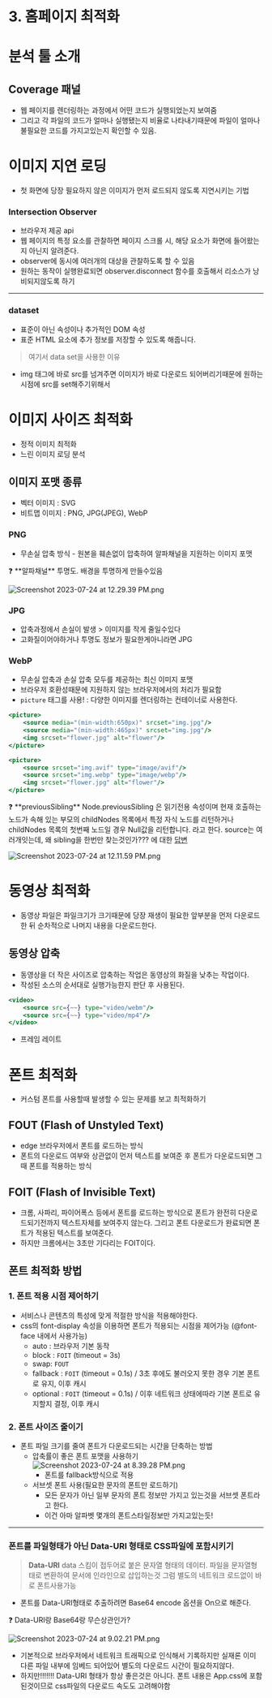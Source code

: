 # 3. 홈페이지 최적화

# 분석 툴 소개

## Coverage 패널

- 웹 페이지를 렌더링하는 과정에서 어떤 코드가 실행되었는지 보여줌
- 그리고 각 파일의 코드가 얼마나 실행됐는지 비율로 나타내기때문에 파일이 얼마나 불필요한 코드를 가지고있는지 확인할 수 있음.

# 이미지 지연 로딩

- 첫 화면에 당장 필요하지 않은 이미지가 먼저 로드되지 않도록 지연시키는 기법

### Intersection Observer

- 브라우저 제공 api
- 웹 페이지의 특정 요소를 관찰하면 페이지 스크롤 시, 해당 요소가 화면에 들어왔는지 아닌지 알려준다.
- observer에 동시에 여러개의 대상을 관찰하도록 할 수 있음
- 원하는 동작이 실행완료되면 observer.disconnect 함수를 호출해서 리소스가 낭비되지않도록 하기

---

### dataset

- 표준이 아닌 속성이나 추가적인 DOM 속성
- 표준 HTML 요소에 추가 정보를 저장할 수 있도록 해줍니다.

> 여기서 data set을 사용한 이유

- img 태그에 바로 src를 넘겨주면 이미지가 바로 다운로드 되어버리기때문에 원하는 시점에 src를 set해주기위해서

# 이미지 사이즈 최적화

- 정적 이미지 최적화
- 느린 이미지 로딩 분석

## 이미지 포맷 종류

- 벡터 이미지 : SVG
- 비트맵 이미지 : PNG, JPG(JPEG), WebP

### PNG

- 무손실 압축 방식 - 원본을 훼손없이 압축하여 알파채널을 지원하는 이미지 포맷

<aside>
❓ **알파채널**
투명도. 배경을 투명하게 만들수있음

![Screenshot 2023-07-24 at 12.29.39 PM.png](./image/Screenshot_2023-07-24_at_12.29.39_PM.png)

</aside>

### JPG

- 압축과정에서 손실이 발생 > 이미지를 작게 줄일수있다
- 고화질이어야하거나 투명도 정보가 필요한게아니라면 JPG

### WebP

- 무손실 압축과 손실 압축 모두를 제공하는 최신 이미지 포맷
- 브라우저 호환성때문에 지원하지 않는 브라우저에서의 처리가 필요함
- `picture` 태그를 사용! : 다양한 이미지를 렌더링하는 컨테이너로 사용한다.

```jsx
<picture>
	<source media="(min-width:650px)" srcset="img.jpg"/>
	<source media="(min-width:465px)" srcset="img.jpg"/>
	<img srcset="flower.jpg" alt="flower"/>
</picture>

<picture>
	<source srcset="img.avif" type="image/avif"/>
	<source srcset="img.webp" type="image/webp"/>
	<img srcset="flower.jpg" alt="flower"/>
</picture>

```

<aside>
❓ **previousSibling**
Node.previousSibling 은 읽기전용 속성이며 현재 호출하는 노드가 속해 있는 부모의 childNodes 목록에서 특정 자식 노드를 리턴하거나 childNodes 목록의 첫번째 노드일 경우 Null값을 리턴합니다. 라고 한다.
source는 여러개잇는데, 왜 sibling을 한번만 찾는것인가??? 에 대한 <a href="https://www.inflearn.com/questions/711407/%EC%9D%B4%EB%AF%B8%EC%A7%80-%EC%A7%80%EC%97%B0-%EB%A1%9C%EB%94%A9-%EC%A7%88%EB%AC%B8-%EC%9E%88%EC%8A%B5%EB%8B%88%EB%8B%A4">답변</a>
</aside>

![Screenshot 2023-07-24 at 12.11.59 PM.png](./image/Screenshot_2023-07-24_at_12.11.59_PM.png)

# 동영상 최적화

- 동영상 파일은 파일크기가 크기때문에 당장 재생이 필요한 앞부분을 먼저 다운로드한 뒤 순차적으로 나머지 내용을 다운로드한다.

## 동영상 압축

- 동영상을 더 작은 사이즈로 압축하는 작업은 동영상의 화질을 낮추는 작업이다.
- 작성된 소스의 순서대로 실행가능한지 판단 후 사용된다.

```jsx
<video>
	<source src={~~} type="video/webm"/>
	<source src={~~} type="video/mp4"/>
</video>
```

- 프레임 레이트

# 폰트 최적화

- 커스텀 폰트를 사용할때 발생할 수 있는 문제를 보고 최적화하기

## FOUT (Flash of Unstyled Text)

- edge 브라우저에서 폰트를 로드하는 방식
- 폰트의 다운로드 여부와 상관없이 먼저 텍스트를 보여준 후 폰트가 다운로드되면 그때 폰트를 적용하는 방식

## FOIT (Flash of Invisible Text)

- 크롬, 사파리, 파이어폭스 등에서 폰트를 로드하는 방식으로 폰트가 완전히 다운로드되기전까지 텍스트자체를 보여주지 않는다. 그리고 폰트 다운로드가 완료되면 폰트가 적용된 텍스트를 보여준다.
- 하지만 크롬에서는 3초만 기다리는 FOIT이다.

## 폰트 최적화 방법

### 1. 폰트 적용 시점 제어하기

- 서비스나 콘텐츠의 특성에 맞게 적절한 방식을 적용해야한다.
- css의 font-display 속성을 이용하면 폰트가 적용되는 시점을 제어가능 (@font-face 내에서 사용가능)
  - auto : 브라우저 기본 동작
  - block : `FOIT` (timeout = 3s)
  - swap: `FOUT`
  - fallback : `FOIT` (timeout = 0.1s) / 3초 후에도 불러오지 못한 경우 기본 폰트로 유지, 이후 캐시
  - optional : `FOIT` (timeout = 0.1s) / 이후 네트워크 상태에따라 기본 폰트로 유지할지 결정, 이후 캐시

### 2. 폰트 사이즈 줄이기

- 폰트 파일 크기를 줄여 폰트가 다운로드되는 시간을 단축하는 방법
  - 압축률이 좋은 폰트 포맷을 사용하기
    ![Screenshot 2023-07-24 at 8.39.28 PM.png](./image/Screenshot_2023-07-24_at_8.39.28_PM.png)
    - 폰트를 fallback방식으로 적용
  - 서브셋 폰트 사용(필요한 문자의 폰트만 로드하기)
    - 모든 문자가 아닌 일부 문자의 폰트 정보만 가지고 있는것을 서브셋 폰트라고 한다.
    - 이건 아마 알파벳 몇개의 폰트스타일정보만 가지고있는듯!

---

### 폰트를 파일형태가 아닌 Data-URI 형태로 CSS파일에 포함시키기

> **Data-URI**
> data 스킴이 접두어로 붙은 문자열 형태의 데이터.
> 파일을 문자열형태로 변환하여 문서에 인라인으로 삽입하는것
> 그럼 별도의 네트워크 로드없이 바로 폰트사용가능

- 폰트를 Data-URI형태로 추출하려면 Base64 encode 옵션을 On으로 해준다.

<aside>
❓ Data-URI랑 Base64랑 무슨상관인가?

![Screenshot 2023-07-24 at 9.02.21 PM.png](./image/Screenshot_2023-07-24_at_9.02.21_PM.png)

</aside>

- 기본적으로 브라우저에서 네트워크 트래픽으로 인식해서 기록하지만 실재론 이미 다른 파일 내부에 임베드 되어있어 별도의 다운로드 시간이 필요하지않다.
- 하지만!!!!!!! Data-URI 형태가 항상 좋은것은 아니다. 폰트 내용은 App.css에 포함된것이므로 css파일의 다운로드 속도도 고려해야함
